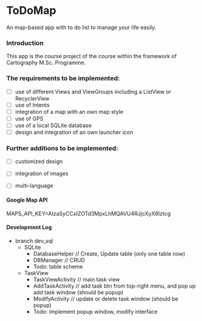 # ToDoMap
An map-based app with to do list to manage your life easily.

### Introduction
This app is the course project of the <Mobile Cartography> course within the framework of Cartography M.Sc. Programme.

### The requirements to be implemented:
- [ ] use of different Views and ViewGroups including a ListView or RecyclerView
- [ ] use of Intents
- [ ] integration of a map with an own map style
- [ ] use of GPS
- [ ] use of a local SQLite database
- [ ] design and integration of an own launcher icon

### Further additions to be implemented:
- [ ] customized design
- [ ] integration of images
- [ ] multi-language


#### Google Map API
MAPS_API_KEY=AIzaSyCCxIZOTd3MpxLhMQAVU4RJjcXyX8Iztcg

#### Development Log

- branch dev_sql
  - SQLite 
    - DatabaseHelper // Create, Update table (only one table now)
    - DBManager // CRUD
    - Todo: table scheme
  - TaskView
    - TaskViewActivity // main task view
    - AddTaskActivity // add task btn from top-right menu, and pop up add task window (should be popup)
    - ModifyActivity // update or delete task window (should be popup)
    - Todo: implement popup window, modify interface